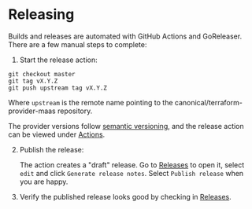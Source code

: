 # Releasing

Builds and releases are automated with GitHub Actions and GoReleaser. There are a few manual steps to complete:

1. Start the release action: 
   
  ```shell
  git checkout master
  git tag vX.Y.Z
  git push upstream tag vX.Y.Z
  ```

  Where `upstream` is the remote name pointing to the canonical/terraform-provider-maas repository. 
  
  The provider versions follow [semantic versioning](https://semver.org/), and the release action can be viewed under [Actions](https://github.com/canonical/terraform-provider-maas/actions).

2. Publish the release: 
   
   The action creates a "draft" release. Go to [Releases](https://github.com/canonical/terraform-provider-maas/releases) to open it, select `edit` and click `Generate release notes`. Select `Publish release` when you are happy. 

3. Verify the published release looks good by checking in [Releases](https://github.com/canonical/terraform-provider-maas/releases).